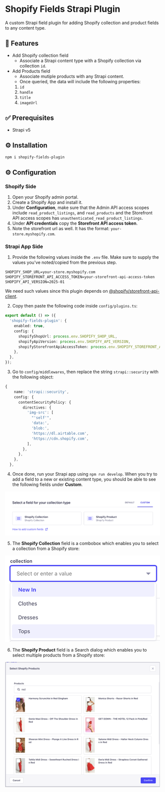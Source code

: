 # Shopify Fields Strapi Plugin

A custom Strapi field plugin for adding Shopify collection and product fields to any content type.

## 🚀 Features

- Add Shopify collection field
  - Associate a Strapi content type with a Shopify collection via collection `id`.
- Add Products field
  - Associate mutiple products with any Strapi content.
  - Once queried, the data will include the following properties:
  1. `id`
  2. `handle`
  3. `title`
  4. `imageUrl`

## ✅ Prerequisites

- Strapi v5

## ⚙️ Installation

```shell
npm i shopify-fields-plugin
```

## ⚙️ Configuration

### Shopify Side

1. Open your Shopify admin portal.
2. Create a Shopify App and install it.
3. Under **Configuration**, make sure that the Admin API access scopes include `read_product_listings`, and `read_products` and the Storefront API access scopes has `unauthenticated_read_product_listings`.
4. Under **API credentials** copy the **Storefront API access token**.
5. Note the storefront url as well. It has the format: `your-store.myshopify.com`.

### Strapi App Side

1. Provide the following values inside the `.env` file. Make sure to supply the values you've noted/copied from the previous step.

```
SHOPIFY_SHOP_URL=your-store.myshopify.com
SHOPIFY_STOREFRONT_API_ACCESS_TOKEN=your-storefront-api-access-token
SHOPIFY_API_VERSION=2025-01
```

We need such values since this plugin depends on [@shopify/storefront-api-client](https://www.npmjs.com/package/@shopify/storefront-api-client).

2. Copy then paste the following code inside `config/plugins.ts`:

```ts
export default () => ({
  'shopify-fields-plugin': {
    enabled: true,
    config: {
      shopifyShopUrl: process.env.SHOPIFY_SHOP_URL,
      shopifyApiVersion: process.env.SHOPIFY_API_VERSION,
      shopifyStorefrontApiAccessToken: process.env.SHOPIFY_STOREFRONT_API_ACCESS_TOKEN,
    },
  },
});
```

3. Go to `config/middlewares`, then replace the string `strapi::security` with the following object:

```ts
{
    name: 'strapi::security',
    config: {
      contentSecurityPolicy: {
        directives: {
          'img-src': [
            "'self'",
            'data:',
            'blob:',
            'https://dl.airtable.com',
            'https://cdn.shopify.com',
          ],
        },
      },
    },
  },
```

4. Once done, run your Strapi app using `npm run develop`. When you try to add a field to a new or existing content type, you should be able to see the following fields under **Custom**.

![Shopify fields plugin](./images/custom-fields-ss-1.png)

5. The **Shopify Collection** field is a combobox which enables you to select a collection from a Shopify store:

![Shopify collection field](./images/collection-fields-ss-1.png)

6. The **Shopify Product** field is a Search dialog which enables you to select multiple products from a Shopify store:

![Shopify collection field](./images/products-fields-ss-1.png)
